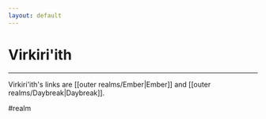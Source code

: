 ```yaml
---
layout: default
---
```


# Virkiri'ith
---

Virkiri'ith's links are [[outer realms/Ember|Ember]] and [[outer realms/Daybreak|Daybreak]].

#realm